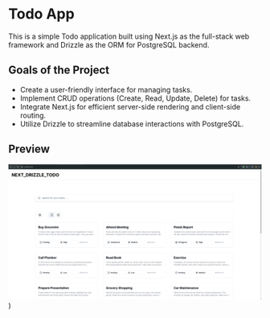 # Todo App

This is a simple Todo application built using Next.js as the full-stack web framework and Drizzle as the ORM for PostgreSQL backend.

## Goals of the Project

- Create a user-friendly interface for managing tasks.
- Implement CRUD operations (Create, Read, Update, Delete) for tasks.
- Integrate Next.js for efficient server-side rendering and client-side routing.
- Utilize Drizzle to streamline database interactions with PostgreSQL.

## Preview

![APP SS](https://github.com/Suman196pokhrel/next-drizzle-test/blob/dev-drizzle-setup/projSS/todo_ss.png))
